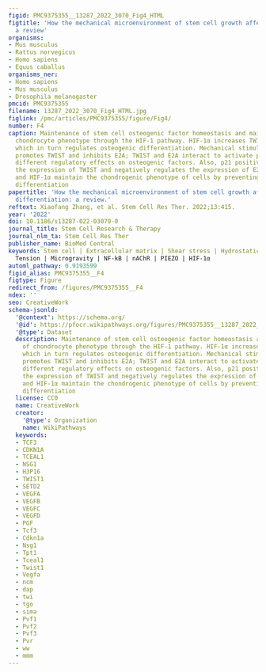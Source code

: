 ```yaml
---
figid: PMC9375355__13287_2022_3070_Fig4_HTML
figtitle: 'How the mechanical microenvironment of stem cell growth affects their differentiation:
  a review'
organisms:
- Mus musculus
- Rattus norvegicus
- Homo sapiens
- Equus caballus
organisms_ner:
- Homo sapiens
- Mus musculus
- Drosophila melanogaster
pmcid: PMC9375355
filename: 13287_2022_3070_Fig4_HTML.jpg
figlink: /pmc/articles/PMC9375355/figure/Fig4/
number: F4
caption: Maintenance of stem cell osteogenic factor homeostasis and maintenance of
  chondrocyte phenotype through the HIF-1 pathway. HIF-1α increases TWIST expression,
  which in turn regulates osteogenic differentiation. Mechanical stimulation also
  promotes TWIST and inhibits E2A; TWIST and E2A interact to activate p21. p21 has
  different regulatory effects on osteogenic factors. Also, p21 positively regulates
  the expression of TWIST and negatively regulates the expression of E2A. Hypoxia
  and HIF-1α maintain the chondrogenic phenotype of cells by preventing cell osteogenic
  differentiation
papertitle: 'How the mechanical microenvironment of stem cell growth affects their
  differentiation: a review.'
reftext: Xiaofang Zhang, et al. Stem Cell Res Ther. 2022;13:415.
year: '2022'
doi: 10.1186/s13287-022-03070-0
journal_title: Stem Cell Research & Therapy
journal_nlm_ta: Stem Cell Res Ther
publisher_name: BioMed Central
keywords: Stem cell | Extracellular matrix | Shear stress | Hydrostatic pressure |
  Tension | Microgravity | NF-kB | nAChR | PIEZO | HIF-1α
automl_pathway: 0.9193599
figid_alias: PMC9375355__F4
figtype: Figure
redirect_from: /figures/PMC9375355__F4
ndex: ''
seo: CreativeWork
schema-jsonld:
  '@context': https://schema.org/
  '@id': https://pfocr.wikipathways.org/figures/PMC9375355__13287_2022_3070_Fig4_HTML.html
  '@type': Dataset
  description: Maintenance of stem cell osteogenic factor homeostasis and maintenance
    of chondrocyte phenotype through the HIF-1 pathway. HIF-1α increases TWIST expression,
    which in turn regulates osteogenic differentiation. Mechanical stimulation also
    promotes TWIST and inhibits E2A; TWIST and E2A interact to activate p21. p21 has
    different regulatory effects on osteogenic factors. Also, p21 positively regulates
    the expression of TWIST and negatively regulates the expression of E2A. Hypoxia
    and HIF-1α maintain the chondrogenic phenotype of cells by preventing cell osteogenic
    differentiation
  license: CC0
  name: CreativeWork
  creator:
    '@type': Organization
    name: WikiPathways
  keywords:
  - TCF3
  - CDKN1A
  - TCEAL1
  - NSG1
  - H3P16
  - TWIST1
  - SETD2
  - VEGFA
  - VEGFB
  - VEGFC
  - VEGFD
  - PGF
  - Tcf3
  - Cdkn1a
  - Nsg1
  - Tpt1
  - Tceal1
  - Twist1
  - Vegfa
  - ncm
  - dap
  - twi
  - tgo
  - sima
  - Pvf1
  - Pvf2
  - Pvf3
  - Pvr
  - ww
  - mmm
---
```

